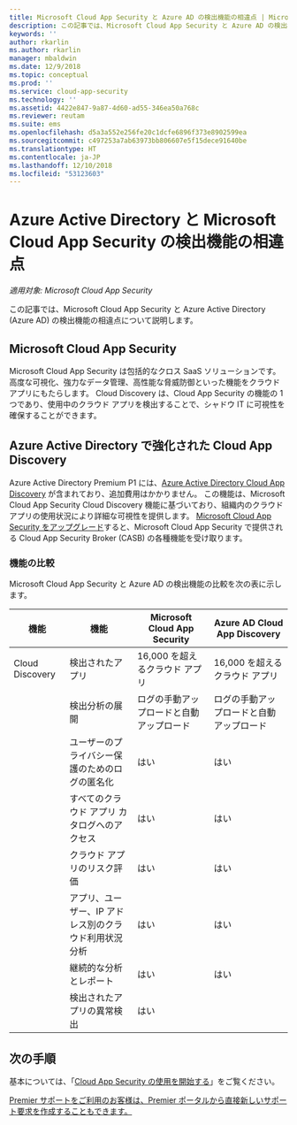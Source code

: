 ```yaml
---
title: Microsoft Cloud App Security と Azure AD の検出機能の相違点 | Microsoft ドキュメント
description: この記事では、Microsoft Cloud App Security と Azure AD の検出機能の相違点について説明します。
keywords: ''
author: rkarlin
ms.author: rkarlin
manager: mbaldwin
ms.date: 12/9/2018
ms.topic: conceptual
ms.prod: ''
ms.service: cloud-app-security
ms.technology: ''
ms.assetid: 4422e847-9a87-4d60-ad55-346ea50a768c
ms.reviewer: reutam
ms.suite: ems
ms.openlocfilehash: d5a3a552e256fe20c1dcfe6896f373e8902599ea
ms.sourcegitcommit: c497253a7ab63973bb806607e5f15dece91640be
ms.translationtype: HT
ms.contentlocale: ja-JP
ms.lasthandoff: 12/10/2018
ms.locfileid: "53123603"
---
```

# <a name="what-are-the-differences-in-discovery-capabilities-for-azure-active-directory-and-microsoft-cloud-app-security"></a>Azure Active Directory と Microsoft Cloud App Security の検出機能の相違点

*適用対象: Microsoft Cloud App Security*

この記事では、Microsoft Cloud App Security と Azure Active Directory (Azure AD) の検出機能の相違点について説明します。

## <a name="microsoft-cloud-app-security"></a>Microsoft Cloud App Security 

Microsoft Cloud App Security は包括的なクロス SaaS ソリューションです。高度な可視化、強力なデータ管理、高性能な脅威防御といった機能をクラウド アプリにもたらします。 Cloud Discovery は、Cloud App Security の機能の 1 つであり、使用中のクラウド アプリを検出することで、シャドウ IT に可視性を確保することができます。 

## <a name="enhanced-cloud-app-discovery-in-azure-active-directory"></a>Azure Active Directory で強化された Cloud App Discovery

Azure Active Directory Premium P1 には、[Azure Active Directory Cloud App Discovery](https://aka.ms/caddocsnew) が含まれており、追加費用はかかりません。 この機能は、Microsoft Cloud App Security Cloud Discovery 機能に基づいており、組織内のクラウド アプリの使用状況により詳細な可視性を提供します。 [Microsoft Cloud App Security をアップグレード](https://www.microsoft.com/cloud-platform/cloud-app-security)すると、Microsoft Cloud App Security で提供される Cloud App Security Broker (CASB) の各種機能を受け取ります。

### <a name="feature-comparison"></a>機能の比較

Microsoft Cloud App Security と Azure AD の検出機能の比較を次の表に示します。

|機能|機能|Microsoft Cloud App Security|Azure AD Cloud App Discovery|
|----|----|----|----|
|Cloud Discovery|検出されたアプリ|16,000 を超えるクラウド アプリ|16,000 を超えるクラウド アプリ|
||検出分析の展開|ログの手動アップロードと自動アップロード|ログの手動アップロードと自動アップロード|
||ユーザーのプライバシー保護のためのログの匿名化|はい|はい|
||すべてのクラウド アプリ カタログへのアクセス|はい|はい|
||クラウド アプリのリスク評価|はい|はい|
||アプリ、ユーザー、IP アドレス別のクラウド利用状況分析|はい|はい|
||継続的な分析とレポート|はい|はい|
||検出されたアプリの異常検出|はい||

## <a name="next-steps"></a>次の手順 

基本については、「[Cloud App Security の使用を開始する](getting-started-with-cloud-app-security.md)」をご覧ください。    

[Premier サポートをご利用のお客様は、Premier ポータルから直接新しいサポート要求を作成することもできます。](https://premier.microsoft.com/)   
